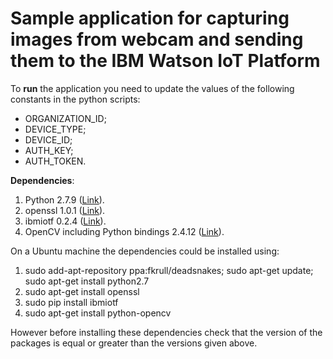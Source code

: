 # Sample application for capturing images from webcam and sending them to the IBM Watson IoT Platform

To __run__ the application you need to update the values of the following constants in the python scripts:
- ORGANIZATION_ID;
- DEVICE_TYPE;
- DEVICE_ID;
- AUTH_KEY;
- AUTH_TOKEN.

__Dependencies__:

1. Python 2.7.9 ([Link](https://www.python.org/downloads/release/python-279/)).
2. openssl 1.0.1 ([Link](https://www.openssl.org/source/)).
3. ibmiotf 0.2.4 ([Link](https://pypi.python.org/pypi/ibmiotf)).
4. OpenCV including Python bindings 2.4.12 ([Link](http://opencv.org/downloads.html)).

On a Ubuntu machine the dependencies could be installed using:

1. sudo add-apt-repository ppa:fkrull/deadsnakes; sudo apt-get update; sudo apt-get install python2.7 
2. sudo apt-get install openssl
3. sudo pip install ibmiotf
4. sudo apt-get install python-opencv

However before installing these dependencies check that the version of the packages is equal or greater than the versions given above.
